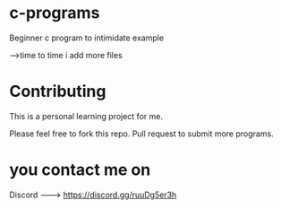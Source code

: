 # c-programs
Beginner c program to intimidate example

-->time to time i add more files


# Contributing
This is a personal learning project for me.

Please feel free to fork this repo. Pull request to submit more programs.


# you contact me on 

Discord ---> https://discord.gg/ruuDg5er3h

